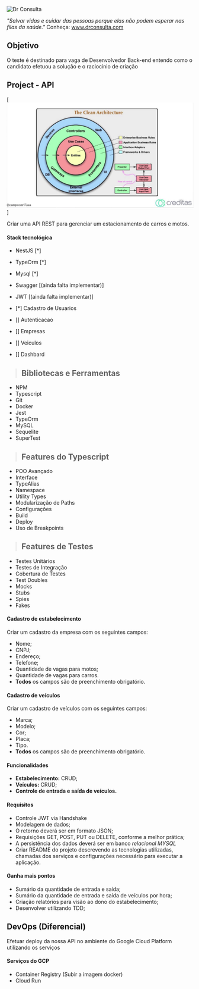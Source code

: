 ![Dr Consulta](https://drconsulta.com/_next/image?url=%2Fimages%2FLogo-Dr-Consulta-Branco.png&w=128&q=100 'DrConsulta')

_"Salvar vidas e cuidar das pessoas porque elas não podem esperar nas filas da saúde."_
Conheça: www.drconsulta.com

## Objetivo

O teste é destinado para vaga de Desenvolvedor Back-end entendo como o candidato efetuou a solução e o raciocinio de criação

## Project - API

[![alt text](./public/img/hexagonal.jpg)]

Criar uma API REST para gerenciar um estacionamento de carros e motos.

#### Stack tecnológica

- NestJS [*]
- TypeOrm [*]
- Mysql [*]
- Swagger [(ainda falta implementar)]
- JWT [(ainda falta implementar)]

- [*] Cadastro de Usuarios
- [] Autenticacao
- [] Empresas
- [] Veiculos
- [] Dashbard

> ## Bibliotecas e Ferramentas

- NPM
- Typescript
- Git
- Docker
- Jest
- TypeOrm
- MySQL
- Sequelite
- SuperTest

> ## Features do Typescript

- POO Avançado
- Interface
- TypeAlias
- Namespace
- Utility Types
- Modularização de Paths
- Configurações
- Build
- Deploy
- Uso de Breakpoints

> ## Features de Testes

- Testes Unitários
- Testes de Integração
- Cobertura de Testes
- Test Doubles
- Mocks
- Stubs
- Spies
- Fakes

#### Cadastro de estabelecimento

Criar um cadastro da empresa com os seguintes campos:

- Nome;
- CNPJ;
- Endereço;
- Telefone;
- Quantidade de vagas para motos;
- Quantidade de vagas para carros.
- **Todos** os campos são de preenchimento obrigatório.

#### Cadastro de veículos

Criar um cadastro de veículos com os seguintes campos:

- Marca;
- Modelo;
- Cor;
- Placa;
- Tipo.
- **Todos** os campos são de preenchimento obrigatório.

#### Funcionalidades

- **Estabelecimento:** CRUD;
- **Veículos:** CRUD;
- **Controle de entrada e saída de veículos.**

#### Requisitos

- Controle JWT via Handshake
- Modelagem de dados;
- O retorno deverá ser em formato JSON;
- Requisições GET, POST, PUT ou DELETE, conforme a melhor prática;
- A persistência dos dados deverá ser em banco _relacional MYSQL_
- Criar README do projeto descrevendo as tecnologias utilizadas, chamadas dos serviços e configurações necessário para executar a aplicação.

#### Ganha mais pontos

- Sumário da quantidade de entrada e saída;
- Sumário da quantidade de entrada e saída de veículos por hora;
- Criação relatórios para visão ao dono do estabelecimento;
- Desenvolver utilizando TDD;

## DevOps (Diferencial)

Efetuar deploy da nossa API no ambiente do Google Cloud Platform utilizando os serviços

#### Serviços do GCP

- Container Registry (Subir a imagem docker)
- Cloud Run
